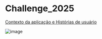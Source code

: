 # Challenge_2025

[Contexto da aplicação e Histórias de usuário](https://docs.google.com/document/d/1hA9xPOIarcOwa0dvtctY5EPa6Rx4bELIObJjrv10lCw/edit?usp=sharing)

![image](https://github.com/user-attachments/assets/976e35e7-b73c-4aa2-a730-1f9f3f75f0d0)
